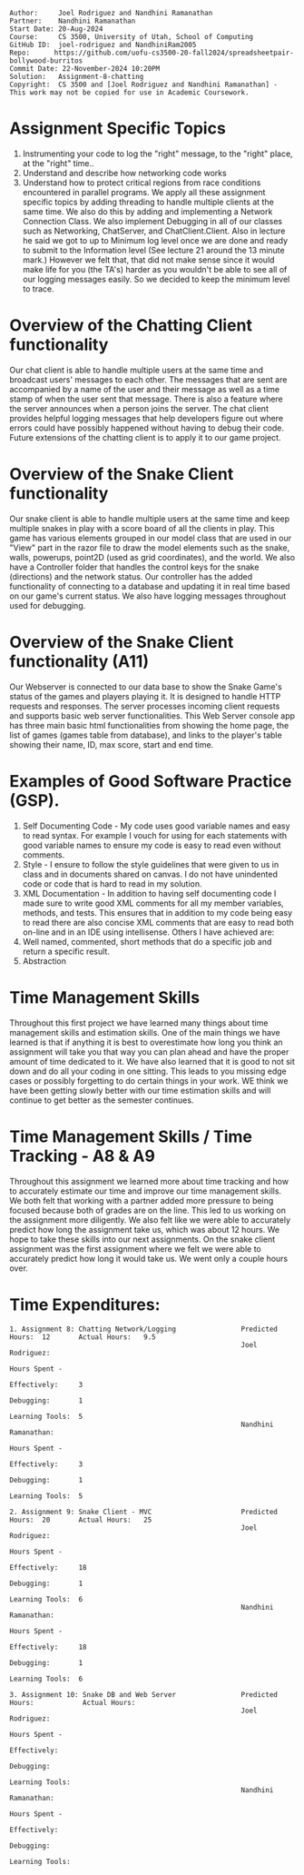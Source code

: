 ```
Author:     Joel Rodriguez and Nandhini Ramanathan
Partner:    Nandhini Ramanathan
Start Date: 20-Aug-2024
Course:     CS 3500, University of Utah, School of Computing
GitHub ID:  joel-rodriguez and NandhiniRam2005
Repo:      https://github.com/uofu-cs3500-20-fall2024/spreadsheetpair-bollywood-burritos
Commit Date: 22-November-2024 10:20PM
Solution:   Assignment-8-chatting
Copyright:  CS 3500 and [Joel Rodriguez and Nandhini Ramanathan] - This work may not be copied for use in Academic Coursework.
```

# Assignment Specific Topics
1. Instrumenting your code to log the "right" message, to the "right" place, at the "right" time..
2. Understand and describe how networking code works
3. Understand how to protect critical regions from race conditions encountered in parallel programs. 
We apply all these assignment specific topics by adding threading to handle multiple clients at the same time. We also do this by adding and
implementing a Network Connection Class. We also implement Debugging in all of our classes such as Networking, ChatServer, and ChatClient.Client.
Also in lecture he said we got to up to Minimum log level once we are done and ready to submit to the Information level (See lecture 21 around
the 13 minute mark.) However we felt that, that did not make sense since it would make life for you (the TA's) harder as you wouldn't be
able to see all of our logging messages easily. So we decided to keep the minimum level to trace.

# Overview of the Chatting Client functionality
Our chat client is able to handle multiple users at the same time and broadcast users' messages to each other. The messages that are sent are accompanied
by a name of the user and their message as well as a time stamp of when the user sent that message. There is also a feature where the server 
announces when a person joins the server. The chat client provides helpful logging messages that help developers figure out where errors could have
possibly happened without having to debug their code. 
Future extensions of the chatting client is to apply it to our game project.

# Overview of the Snake Client functionality
Our snake client is able to handle multiple users at the same time and keep multiple snakes in play with a score board of all the clients in play. This game
has various elements grouped in our model class that are used in our "View" part in the razor file to draw the model elements such as the snake, walls, powerups, 
point2D (used as grid coordinates), and the world. We also have a Controller folder that handles the control keys for the snake (directions) and the network status.
Our controller has the added functionality of connecting to a database and updating it in real time based on our game's current status.
We also have logging messages throughout used for debugging. 

# Overview of the Snake Client functionality (A11)
Our Webserver  is connected to our data base to show the Snake Game's status of the games and players playing it. It is designed to handle 
HTTP requests and responses. The server processes incoming client requests and supports basic web server functionalities. This Web Server 
console app has three main basic html functionalities from showing the home page, the list of games (games table from database), and links 
to the player's table showing their name, ID, max score, start and end time.

# Examples of Good Software Practice (GSP).  
1. Self Documenting Code - My code uses good variable names and easy to read syntax. For example I vouch for using for each statements with good variable names 
   to ensure my code is easy to read even without comments.
2. Style - I ensure to follow the style guidelines that were given to us in class and in documents shared on canvas. I do not have unindented code or code that is hard 
   to read in my solution.
3. XML Documentation - In addition to having self documenting code I made sure to write good XML comments for all my member variables, methods, and tests. This ensures
   that in addition to my code being easy to read there are also concise XML comments that are easy to read both on-line and in an IDE using intellisense. 
Others I have achieved are:
1. Well named, commented, short methods that do a specific job and return a specific result.
2. Abstraction

# Time Management Skills
Throughout this first project we have learned many things about time management skills and estimation skills. One of the main things we have learned is 
that if anything it is best to overestimate how long you think an assignment will take you that way you can plan ahead and have the proper amount
of time dedicated to it. We have also learned that it is good to not sit down and do all your coding in one sitting. This leads to you missing
edge cases or possibly forgetting to do certain things in your work. WE think we have been getting slowly better with our time estimation skills and will
continue to get better as the semester continues.

# Time Management Skills  / Time Tracking - A8 & A9
Throughout this assignment we learned more about time tracking and how to accurately estimate our time and improve our time management skills. We both felt
that working with a partner added more pressure to being focused because both of grades are on the line. This led to us working on the assignment more 
diligently. We also felt like we were able to accurately predict how long the assignment take us, which was about 12 hours. We hope to take these skills into 
our next assignments. On the snake client assignment was the first assignment where we felt we were able to accurately predict how long it would take us. We went only a couple
hours over.

# Time Expenditures:

    1. Assignment 8: Chatting Network/Logging                Predicted Hours:  12       Actual Hours:   9.5
                                                             Joel Rodriguez:                                                                             
                                                                                Hours Spent - 
                                                                                   Effectively:     3
                                                                                   Debugging:       1
                                                                                   Learning Tools:  5
                                                             Nandhini Ramanathan:                                                                             
                                                                                Hours Spent - 
                                                                                   Effectively:     3
                                                                                   Debugging:       1
                                                                                   Learning Tools:  5

    2. Assignment 9: Snake Client - MVC                      Predicted Hours:  20       Actual Hours:   25
                                                             Joel Rodriguez:                                                                             
                                                                                Hours Spent - 
                                                                                   Effectively:     18
                                                                                   Debugging:       1
                                                                                   Learning Tools:  6
                                                             Nandhini Ramanathan:                                                                             
                                                                                Hours Spent - 
                                                                                   Effectively:     18
                                                                                   Debugging:       1
                                                                                   Learning Tools:  6

    3. Assignment 10: Snake DB and Web Server                Predicted Hours:            Actual Hours:   
                                                             Joel Rodriguez:                                                                             
                                                                                Hours Spent - 
                                                                                   Effectively:     
                                                                                   Debugging:       
                                                                                   Learning Tools:  
                                                             Nandhini Ramanathan:                                                                             
                                                                                Hours Spent - 
                                                                                   Effectively:     
                                                                                   Debugging:       
                                                                                   Learning Tools:  
